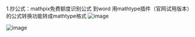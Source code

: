 1.抄公式：mathpix免费额度识别公式 到word 用mathtype插件（官网试用版本）的公式转换功能转成mathtype格式
![image](https://github.com/Chiron-star/chrion.github.io/assets/64126734/51c34df5-bac6-4e0c-9add-e2ff465fef40)

![image](https://github.com/Chiron-star/chrion.github.io/assets/64126734/4fe60066-e4c5-4825-a60c-9c213516c701)
